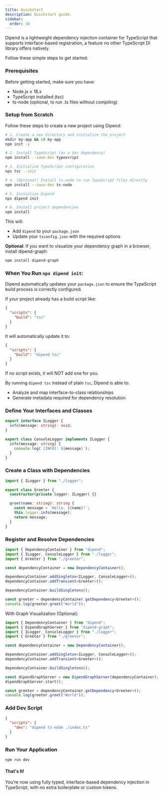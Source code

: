 ```yaml
---
title: Quickstart
description: Quickstart guide.
sidebar:
  order: 10
---
```


Dipend is a lightweight dependency injection container for TypeScript that supports interface-based registration, a feature no other TypeScript DI library offers natively.

Follow these simple steps to get started:

### Prerequisites

Before getting started, make sure you have:

- Node.js ≥ 18.x
- TypeScript installed (tsc)
- ts-node (optional, to run .ts files without compiling)

### Setup from Scratch

Follow these steps to create a new project using Dipend:

```bash
# 1. Create a new directory and initialize the project
mkdir my-app && cd my-app
npm init -y

# 2. Install TypeScript (as a dev dependency)
npm install --save-dev typescript

# 3. Initialize TypeScript configuration
npx tsc --init

# 4. (Optional) Install ts-node to run TypeScript files directly
npm install --save-dev ts-node

# 5. Initialize Dipend
npx dipend init

# 6. Install project dependencies
npm install
```

This will:

- Add `dipend` to your `package.json`
- Update your `tsconfig.json` with the required options

**Optional**: If you want to visualize your dependency graph in a browser, install dipend-graph:

```bash
npm install dipend-graph
```

### When You Run `npx dipend init`:

Dipend automatically updates your `package.json` to ensure the TypeScript build process is correctly configured.

If your project already has a build script like:

```json title="package.json"
{
  "scripts": {
    "build": "tsc"
  }
}
```

It will automatically update it to:

```json title="package.json"
{
  "scripts": {
    "build": "dipend tsc"
  }
}
```

If no script exists, it will NOT add one for you.

By running `dipend tsc` instead of plain `tsc`, Dipend is able to:

- Analyze and map interface-to-class relationships
- Generate metadata required for dependency resolution

### Define Your Interfaces and Classes

```ts title="logger.ts"
export interface ILogger {
  info(message: string): void;
}

export class ConsoleLogger implements ILogger {
  info(message: string) {
    console.log(`[INFO]: ${message}`);
  }
}
```

### Create a Class with Dependencies

```ts title="greeter.ts"
import { ILogger } from "./logger";

export class Greeter {
  constructor(private logger: ILogger) {}

  greet(name: string): string {
    const message = `Hello, ${name}!`;
    this.logger.info(message);
    return message;
  }
}
```

### Register and Resolve Dependencies

```ts title="index.ts"
import { DependencyContainer } from "dipend";
import { ILogger, ConsoleLogger } from "./logger";
import { Greeter } from "./greeter";

const dependencyContainer = new DependencyContainer();

dependencyContainer.addSingleton<ILogger, ConsoleLogger>();
dependencyContainer.addTransient<Greeter>();

dependencyContainer.buildSingletons();

const greeter = dependencyContainer.getDependency<Greeter>();
console.log(greeter.greet("World"));
```

With Graph Visualization (Optional):

```ts title="index.ts" ins={2,13-14}
import { DependencyContainer } from "dipend";
import { DipendGraphServer } from "dipend-graph";
import { ILogger, ConsoleLogger } from "./logger";
import { Greeter } from "./greeter";

const dependencyContainer = new DependencyContainer();

dependencyContainer.addSingleton<ILogger, ConsoleLogger>();
dependencyContainer.addTransient<Greeter>();

dependencyContainer.buildSingletons();

const dipendGraphServer = new DipendGraphServer(dependencyContainer);
dipendGraphServer.start();

const greeter = dependencyContainer.getDependency<Greeter>();
console.log(greeter.greet("World"));
```

### Add Dev Script

```json title="package.json"
{
  "scripts": {
    "dev": "dipend ts-node ./index.ts"
  }
}
```

### Run Your Application

```bash
npm run dev
```

#### That's It!

You're now using fully typed, interface-based dependency injection in TypeScript, with no extra boilerplate or custom tokens.
